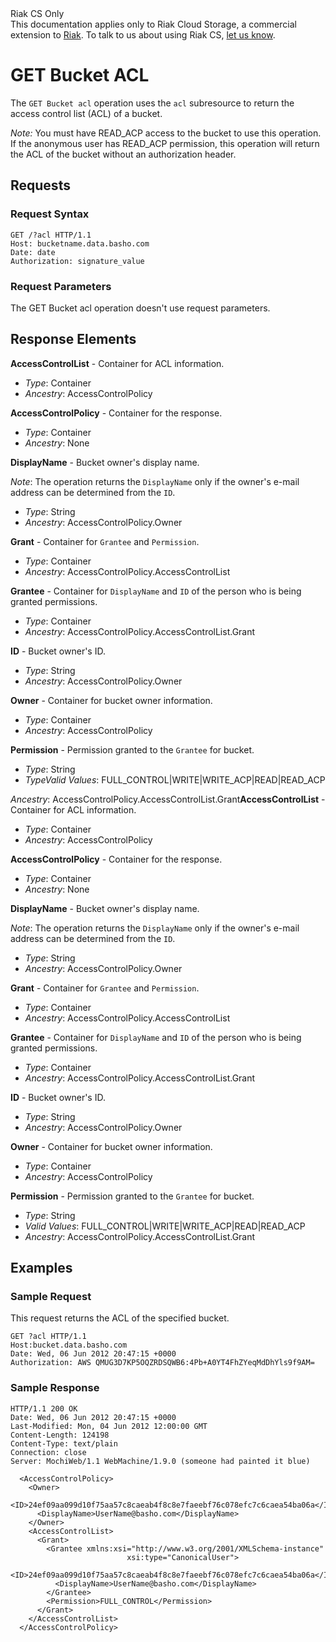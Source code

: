 <div class="info"><div class="title">Riak CS Only</div>This documentation applies only to Riak Cloud Storage, a commercial extension to <a href="http://wiki.basho.com/Riak.html">Riak</a>. To talk to us about using Riak CS, <a href="http://info.basho.com/Wiki_Contact_RiakCS.html" target="_blank">let us know</a>.</div>

# GET Bucket ACL
The `GET Bucket acl` operation uses the `acl` subresource to return the access control list (ACL) of a bucket.

*Note:* You must have READ_ACP access to the bucket to use this operation. If the anonymous user has READ_ACP permission, this operation will return the ACL of the bucket without an authorization header.

## Requests

### Request Syntax

```
GET /?acl HTTP/1.1
Host: bucketname.data.basho.com
Date: date
Authorization: signature_value
```

### Request Parameters

The GET Bucket acl operation doesn't use request parameters.

## Response Elements

**AccessControlList** - Container for ACL information.

* *Type*: Container
* *Ancestry*: AccessControlPolicy

**AccessControlPolicy** - Container for the response.

* *Type*: Container
* *Ancestry*: None

**DisplayName** - Bucket owner's display name.

*Note*: The operation returns the `DisplayName` only if the owner's e-mail address can be determined from the `ID`.

* *Type*: String
* *Ancestry*: AccessControlPolicy.Owner

**Grant** - Container for `Grantee` and `Permission`.

* *Type*: Container
* *Ancestry*: AccessControlPolicy.AccessControlList

**Grantee** - Container for `DisplayName` and `ID` of the person who is being granted permissions.

* *Type*: Container
* *Ancestry*: AccessControlPolicy.AccessControlList.Grant

**ID** - Bucket owner's ID.

* *Type*: String
* *Ancestry*: AccessControlPolicy.Owner

**Owner** - Container for bucket owner information.

* *Type*: Container
* *Ancestry*: AccessControlPolicy

**Permission** - Permission granted to the `Grantee` for bucket.

* *Type*: String
* *TypeValid Values*: FULL_CONTROL|WRITE|WRITE_ACP|READ|READ_ACP

*Ancestry*: AccessControlPolicy.AccessControlList.Grant**AccessControlList** - Container for ACL information.

* *Type*: Container
* *Ancestry*: AccessControlPolicy

**AccessControlPolicy** - Container for the response.

* *Type*: Container
* *Ancestry*: None

**DisplayName** - Bucket owner's display name.

*Note*: The operation returns the `DisplayName` only if the owner's e-mail address can be determined from the `ID`.

* *Type*: String
* *Ancestry*: AccessControlPolicy.Owner

**Grant** - Container for `Grantee` and `Permission`.

* *Type*: Container
* *Ancestry*: AccessControlPolicy.AccessControlList

**Grantee** - Container for `DisplayName` and `ID` of the person who is being granted permissions.


* *Type*: Container
* *Ancestry*: AccessControlPolicy.AccessControlList.Grant

**ID** - Bucket owner's ID.


* *Type*: String
* *Ancestry*: AccessControlPolicy.Owner

**Owner** - Container for bucket owner information.


* *Type*: Container
* *Ancestry*: AccessControlPolicy

**Permission** - Permission granted to the `Grantee` for bucket.


* *Type*: String
* *Valid Values*: FULL_CONTROL|WRITE|WRITE_ACP|READ|READ_ACP
* *Ancestry*: AccessControlPolicy.AccessControlList.Grant

## Examples

### Sample Request

This request returns the ACL of the specified bucket.

```
GET ?acl HTTP/1.1
Host:bucket.data.basho.com
Date: Wed, 06 Jun 2012 20:47:15 +0000
Authorization: AWS QMUG3D7KP5OQZRDSQWB6:4Pb+A0YT4FhZYeqMdDhYls9f9AM=
```

### Sample Response

```
HTTP/1.1 200 OK
Date: Wed, 06 Jun 2012 20:47:15 +0000
Last-Modified: Mon, 04 Jun 2012 12:00:00 GMT
Content-Length: 124198
Content-Type: text/plain
Connection: close
Server: MochiWeb/1.1 WebMachine/1.9.0 (someone had painted it blue)

  <AccessControlPolicy>
    <Owner>
      <ID>24ef09aa099d10f75aa57c8caeab4f8c8e7faeebf76c078efc7c6caea54ba06a</ID>
      <DisplayName>UserName@basho.com</DisplayName>
    </Owner>
    <AccessControlList>
      <Grant>
        <Grantee xmlns:xsi="http://www.w3.org/2001/XMLSchema-instance"
                          xsi:type="CanonicalUser">
          <ID>24ef09aa099d10f75aa57c8caeab4f8c8e7faeebf76c078efc7c6caea54ba06a</ID>
          <DisplayName>UserName@basho.com</DisplayName>
        </Grantee>
        <Permission>FULL_CONTROL</Permission>
      </Grant>
    </AccessControlList>
  </AccessControlPolicy>
```
